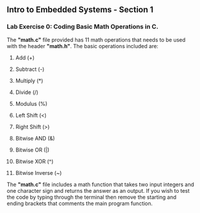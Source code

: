 ## Intro to Embedded Systems - Section 1
### Lab Exercise 0: Coding Basic Math Operations in C.
The **"math.c"** file provided has 11 math operations that needs to be used with the header **"math.h"**. The basic operations included are:

1. Add (+)

2. Subtract (-)

3. Multiply (*)

4. Divide (/)

5. Modulus (%)

6. Left Shift (<)

7. Right Shift (>)

8. Bitwise AND (&)

9. Bitwise OR (|)

10. Bitwise XOR (^)

11. Bitwise Inverse (~)

The **"math.c"** file includes a math function that takes two input integers and one character sign and returns 
the answer as an output. If you wish to test the code by typing through the terminal then remove the starting and ending brackets that comments the main program function. 
